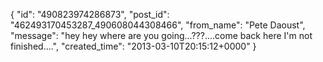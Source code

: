  {
   "id": "490823974286873",
   "post_id": "462493170453287_490608044308466",
   "from_name": "Pete Daoust",
   "message": "hey hey where are you going...???....come back here I'm not finished....",
   "created_time": "2013-03-10T20:15:12+0000"
 }
